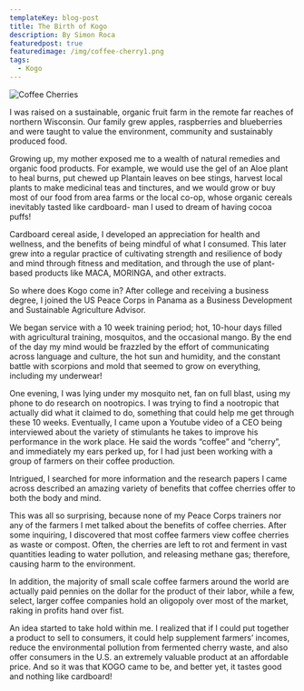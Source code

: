 ```yaml
---
templateKey: blog-post
title: The Birth of Kogo
description: By Simon Roca
featuredpost: true
featuredimage: /img/coffee-cherry1.png
tags:
  - Kogo
---
```


![Coffee Cherries](/img/coffee-cherryClump.jpg "Kogo Bag")

I was raised on a sustainable, organic fruit farm in the remote far reaches
of northern Wisconsin. Our family grew apples, raspberries and blueberries
and were taught to value the environment, community and sustainably
produced food.

Growing up, my mother exposed me to a wealth of natural remedies and
organic food products. For example, we would use the gel of an Aloe plant
to heal burns, put chewed up Plantain leaves on bee stings, harvest local
plants to make medicinal teas and tinctures, and we would grow or buy
most of our food from area farms or the local co-op, whose organic cereals
inevitably tasted like cardboard- man I used to dream of having cocoa
puffs!

Cardboard cereal aside, I developed an appreciation for health and
wellness, and the benefits of being mindful of what I consumed. This later
grew into a regular practice of cultivating strength and resilience of body
and mind through fitness and meditation, and through the use of plant-based products like MACA, MORINGA, and other extracts.

So where does Kogo come in? After college and receiving a business
degree, I joined the US Peace Corps in Panama as a Business
Development and Sustainable Agriculture Advisor.

We began service with a 10 week training period; hot, 10-hour days filled
with agricultural training, mosquitos, and the occasional mango.
By the end of the day my mind would be frazzled by the effort of
communicating across language and culture, the hot sun and humidity,
and the constant battle with scorpions and mold that seemed to grow on
everything, including my underwear!

One evening, I was lying under my mosquito net, fan on full blast, using my
phone to do research on nootropics. I was trying to find a nootropic
that actually did what it claimed to do, something that could help me get
through these 10 weeks. Eventually, I came upon a Youtube video of a
CEO being interviewed about the variety of stimulants he takes to improve
his performance in the work place. He said the words “coffee” and “cherry”,
and immediately my ears perked up, for I had just been working with a
group of farmers on their coffee production.

Intrigued, I searched for more information and the research papers I came
across described an amazing variety of benefits that coffee cherries offer to
both the body and mind.

This was all so surprising, because none of my Peace Corps trainers nor
any of the farmers I met talked about the benefits of coffee cherries. After
some inquiring, I discovered that most coffee farmers view coffee cherries
as waste or compost. Often, the cherries are left to rot and ferment in vast
quantities leading to water pollution, and releasing methane gas; therefore,
causing harm to the environment.

In addition, the majority of small scale coffee farmers around the world are
actually paid pennies on the dollar for the product of their labor, while a
few, select, larger coffee companies hold an oligopoly over most of the
market, raking in profits hand over fist.

An idea started to take hold within me. I realized that if I could put together
a product to sell to consumers, it could help supplement farmers’ incomes,
reduce the environmental pollution from fermented cherry waste, and also
offer consumers in the U.S. an extremely valuable product at an affordable
price. And so it was that KOGO came to be, and better yet, it tastes good
and nothing like cardboard!
